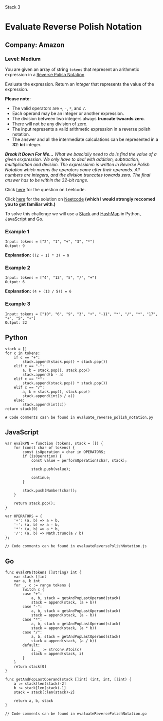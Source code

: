 Stack 3
# Evaluate Reverse Polish Notation
## Company: Amazon
### Level: Medium

You are given an array of string `tokens` that represent an arithmetic expression in a [Reverse Polish Notation](https://en.wikipedia.org/wiki/Reverse_Polish_notation).

Evaluate the expression. Return an *integer* that represents the value of the expression.

**Please note:**
- The valid operators are `+`, `-`, `*`, and `/`.
- Each operand may be an integer or another expression.
- The division between two integers always **truncate twoards zero**.
- There will not be any division of zero.
- The input represents a valid arithmetic expression in a reverse polish notation.
- The answer and all the intermediate calculations can be represented in a **32-bit** integer.

***Break It Down For Me...***
*What we bascially need to do is find the value of a given erxpression.*
*We only have to deal with addition, subtraction, multiplication and division.*
*The expressionm is written in Reverse Polish Notation which means the operators come after their operands.*
*All numbers are integers, and the division truncates towards zero.*
*The final answer has to be within the 32-bit range.*


Click [here](https://leetcode.com/problems/evaluate-reverse-polish-notation/description/) for the question on Leetcode.

Click [here](https://www.youtube.com/watch?v=iu0082c4HDE) for the solution on [Neetcode](https://neetcode.io/) **(which I would strongly reccomed you to get familiar with.)**

To solve this challenge we will use a [Stack](https://www.geeksforgeeks.org/introduction-to-stack-data-structure-and-algorithm-tutorials/) and [HashMap](https://stackoverflow.com/questions/2592043/what-is-a-hash-map-in-programming-and-where-can-it-be-used) in Python, JavaScript and Go.

### Example 1
```
Input: tokens = ["2", "1", "+", "3", "*"]
Output: 9
```
**Explanation:** `((2 + 1) * 3) = 9`

### Example 2
```
Input: tokens = ["4", "13", "5", "/", "+"]
Output: 6
```
**Explanation:** `(4 + (13 / 5)) = 6`

### Example 3
```
Input: tokens = ["10", "6", "9", "3", "+", "-11", "*", "/", "*", "17", "+", "5", "+"] 
Output: 22
```

## Python
```
stack = []
for c in tokens:
    if c == "+":
        stack.append(stack.pop() + stack.pop())
    elif c == "-":
        a, b = stack.pop(), stack.pop()
        stack.append(b - a)
    elif c == "*":
        stack.append(stack.pop() * stack.pop())
    elif c == "/":
        a, b = stack.pop(), stack.pop()
        stack.append(int(b / a))
    else:
        stack.append(int(c))
return stack[0]

# Code comments casn be found in evaluate_reverse_polish_notation.py
```

## JavaScript
```
var evalRPN = function (tokens, stack = []) {
    for (const char of tokens) {
        const isOperation = char in OPERATORS;
        if (isOperation) {
            const value = performOperation(char, stack);

            stack.push(value);    

            continue;
        }

        stack.push(Number(char)); 
    }

    return stack.pop();
}

var OPERATORS = {
    '+': (a, b) => a + b,
    '-': (a, b) => a - b,
    '*': (a, b) => a * b,
    '/': (a, b) => Math.trunc(a / b)
};

// Code comments can be found in evaluateReversePolishNotation.js
```

## Go
```
func evalRPN(tokens []string) int {
	var stack []int
	var a, b int
	for _, c := range tokens {
		switch c {
		case "+":
			a, b, stack = getAndPopLastOperand(stack)
			stack = append(stack, (a + b))
		case "-":
			a, b, stack = getAndPopLastOperand(stack)
			stack = append(stack, (a - b))
		case "*":
			a, b, stack = getAndPopLastOperand(stack)
			stack = append(stack, (a * b))
		case "/":
			a, b, stack = getAndPopLastOperand(stack)
			stack = append(stack, (a / b))
		default:
			i, _ := strconv.Atoi(c)
			stack = append(stack, i)
		}
	}
	return stack[0]
}

func getAndPopLastOperand(stack []int) (int, int, []int) {
	a := stack[len(stack)-2]
	b := stack[len(stack)-1]
	stack = stack[:len(stack)-2]

	return a, b, stack
}

// Code comments can be found in evaluateReversePolishNotation.go
```